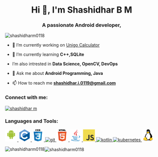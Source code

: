 <h1 align="center">Hi 👋, I'm Shashidhar B M</h1>
<h3 align="center">A passionate Android developer,</h3>

<p align="left"> <img src="https://komarev.com/ghpvc/?username=shashidharm0118&label=Profile%20views&color=0e75b6&style=flat" alt="shashidharm0118" /> </p>

- 🔭 I’m currently working on [Unigo Calculator](https://ggithub.com/ShashidharM0118/Calcy)

- 🌱 I’m currently learning **C++,SQLite**

- I’m also intrested in **Data Science, OpenCV, DevOps**

- 💬 Ask me about **Android Programming, Java**

- 📫 How to reach me **shashidhar.i.0119@gmail.com**

<h3 align="left">Connect with me:</h3>
<p align="left">
<a href="https://linkedin.com/in/shashidhar m" target="blank"><img align="center" src="https://raw.githubusercontent.com/rahuldkjain/github-profile-readme-generator/master/src/images/icons/Social/linked-in-alt.svg" alt="shashidhar m" height="30" width="40" /></a>
</p>

<h3 align="left">Languages and Tools:</h3>
<p align="left"> <a href="https://developer.android.com" target="_blank" rel="noreferrer"> <img src="https://raw.githubusercontent.com/devicons/devicon/master/icons/android/android-original-wordmark.svg" alt="android" width="40" height="40"/> </a> <a href="https://www.cprogramming.com/" target="_blank" rel="noreferrer"> <img src="https://raw.githubusercontent.com/devicons/devicon/master/icons/c/c-original.svg" alt="c" width="40" height="40"/> </a> <a href="https://www.w3schools.com/css/" target="_blank" rel="noreferrer"> <img src="https://raw.githubusercontent.com/devicons/devicon/master/icons/css3/css3-original-wordmark.svg" alt="css3" width="40" height="40"/> </a> <a href="https://git-scm.com/" target="_blank" rel="noreferrer"> <img src="https://www.vectorlogo.zone/logos/git-scm/git-scm-icon.svg" alt="git" width="40" height="40"/> </a> <a href="https://www.w3.org/html/" target="_blank" rel="noreferrer"> <img src="https://raw.githubusercontent.com/devicons/devicon/master/icons/html5/html5-original-wordmark.svg" alt="html5" width="40" height="40"/> </a> <a href="https://www.java.com" target="_blank" rel="noreferrer"> <img src="https://raw.githubusercontent.com/devicons/devicon/master/icons/java/java-original.svg" alt="java" width="40" height="40"/> </a> <a href="https://developer.mozilla.org/en-US/docs/Web/JavaScript" target="_blank" rel="noreferrer"> <img src="https://raw.githubusercontent.com/devicons/devicon/master/icons/javascript/javascript-original.svg" alt="javascript" width="40" height="40"/> </a> <a href="https://kotlinlang.org" target="_blank" rel="noreferrer"> <img src="https://www.vectorlogo.zone/logos/kotlinlang/kotlinlang-icon.svg" alt="kotlin" width="40" height="40"/> </a> <a href="https://kubernetes.io" target="_blank" rel="noreferrer"> <img src="https://www.vectorlogo.zone/logos/kubernetes/kubernetes-icon.svg" alt="kubernetes" width="40" height="40"/> </a> <a href="https://www.linux.org/" target="_blank" rel="noreferrer"> <img src="https://raw.githubusercontent.com/devicons/devicon/master/icons/linux/linux-original.svg" alt="linux" width="40" height="40"/> </a> </p>

<p><img align="left" src="https://github-readme-stats.vercel.app/api/top-langs?username=shashidharm0118&show_icons=true&locale=en&layout=compact" alt="shashidharm0118" /></p>
<!-- 
<p>&nbsp;<img align="center" src="https://github-readme-stats.vercel.app/api?username=shashidharm0118&show_icons=true&locale=en" alt="shashidharm0118" /></p> -->

<p><img align="center" src="https://github-readme-streak-stats.herokuapp.com/?user=shashidharm0118&" alt="shashidharm0118" /></p>
